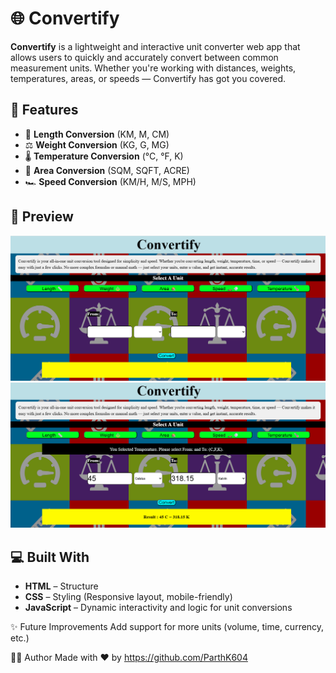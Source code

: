 # 🌐 Convertify

**Convertify** is a lightweight and interactive unit converter web app that allows users to quickly and accurately convert between common measurement units. Whether you're working with distances, weights, temperatures, areas, or speeds — Convertify has got you covered.

## 🚀 Features

- 📏 **Length Conversion** (KM, M, CM)
- ⚖️ **Weight Conversion** (KG, G, MG)
- 🌡️ **Temperature Conversion** (°C, °F, K)
- 🏡 **Area Conversion** (SQM, SQFT, ACRE)
- 🏎️ **Speed Conversion** (KM/H, M/S, MPH)

## 📸 Preview

![Convertify Screenshot](CF1.png)
![Convertify Screenshot](CF2.png)

## 💻 Built With

- **HTML** – Structure
- **CSS** – Styling (Responsive layout, mobile-friendly)
- **JavaScript** – Dynamic interactivity and logic for unit conversions

✨ Future Improvements
Add support for more units (volume, time, currency, etc.)

👨‍💻 Author
Made with ❤️ by https://github.com/ParthK604
